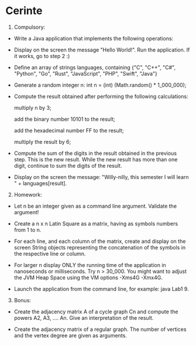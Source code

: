 # Cerinte

1. Compulsory: 

* Write a Java application that implements the following operations:

* Display on the screen the message "Hello World!". Run the application. If it works, go to step 2 :)

* Define an array of strings languages, containing {"C", "C++", "C#", "Python", "Go", "Rust", "JavaScript", "PHP", "Swift", "Java"}

* Generate a random integer n: int n = (int) (Math.random() * 1_000_000);

* Compute the result obtained after performing the following calculations:

  multiply n by 3;

  add the binary number 10101 to the result;

  add the hexadecimal number FF to the result;

  multiply the result by 6;

* Compute the sum of the digits in the result obtained in the previous step. This is the new result. While the new result has more than one digit, continue to sum the digits of the result.

* Display on the screen the message: "Willy-nilly, this semester I will learn " + languages[result].

2. Homework:

* Let n be an integer given as a command line argument. Validate the argument!

* Create a n x n Latin Square as a matrix, having as symbols numbers from 1 to n.

* For each line, and each column of the matrix, create and display on the screen String objects representing the concatenation of the symbols in the respective line or column.

* For larger n display ONLY the running time of the application in nanoseconds or milliseconds. Try n > 30_000. You might want to adjust the JVM Heap Space using the VM options -Xms4G -Xmx4G.

* Launch the application from the command line, for example: java Lab1 9.

3. Bonus:

* Create the adjacency matrix A of a cycle graph Cn and compute the powers A2, A3, .... An. Give an interpretation of the result.

* Create the adjacency matrix of a regular graph. The number of vertices and the vertex degree are given as arguments.